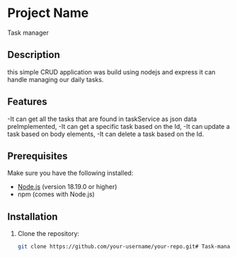 # Project Name
Task manager
## Description
this simple CRUD application was build using nodejs and express it can handle managing our daily tasks.

## Features
-It can get all the tasks that are found in taskService as json data preImplemented,
-It can get a specific task based on the Id,
-It can update a task based on body elements,
-It can delete a task based on the Id. 

## Prerequisites
Make sure you have the following installed:
- [Node.js](https://nodejs.org/) (version 18.19.0 or higher)
- npm (comes with Node.js)

## Installation
1. Clone the repository:
   ```bash
   git clone https://github.com/your-username/your-repo.git# Task-manager
